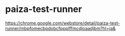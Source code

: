 # paiza-test-runner

https://chrome.google.com/webstore/detail/paiza-test-runner/mbpfomecbpdobcfppplffmcdjoaadjbm?hl=ja&
